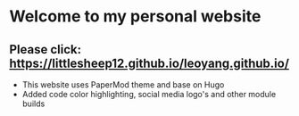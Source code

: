 # Welcome to my personal website
## Please click: https://littlesheep12.github.io/leoyang.github.io/

- This website uses PaperMod theme and base on Hugo
- Added code color highlighting, social media logo's and other module builds
